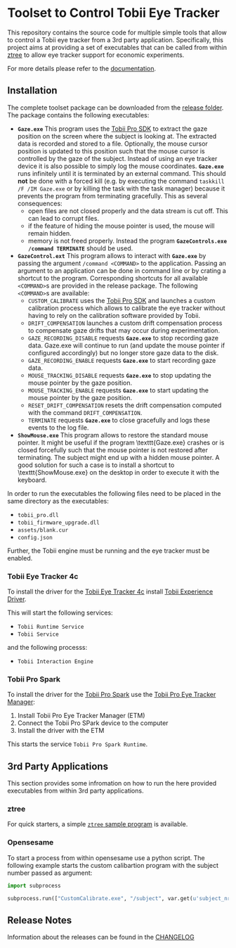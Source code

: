# Toolset to Control Tobii Eye Tracker 

This repository contains the source code for multiple simple tools that allow to control a Tobii eye tracker from a 3rd party application.
Specifically, this project aims at providing a set of executables that can be called from within [ztree](http://www.ztree.uzh.ch/en.html) to allow eye tracker support for economic experiments.

For more details please refer to the [documentation](http://phhum-a209-cp.unibe.ch:10012/TBI/TBI-tobii_eye_tracker_gaze/blob/master/doc/tutorial.pdf).

## Installation
The complete toolset package can be downloaded from the [release folder](http://phhum-a209-cp.unibe.ch:10012/TBI/TBI-tobii_eye_tracker_gaze/blob/master/release).
The package contains the following executables:

- **`Gaze.exe`** This program uses the [Tobii Pro SDK](http://developer.tobii.com/tobii-pro-sdk/) to extract the gaze position on the screen where the subject is looking at.
  The extracted data is recorded and stored to a file.
  Optionally, the mouse cursor position is updated to this position such that the mouse cursor is controlled by the gaze of the subject.
  Instead of using an eye tracker device it is also possible to simply log the mouse coordinates.
  **`Gaze.exe`** runs infinitely until it is terminated by an external command.
  This should **not** be done with a forced kill (e.g. by executing the command `taskkill /F /IM Gaze.exe` or by killing the task with the task manager) because it prevents the program from terminating gracefully.
  This as several consequences:
    - open files are not closed properly and the data stream is cut off. This can lead to corrupt files.
    - if the feature of hiding the mouse pointer is used, the mouse will remain hidden.
    - memory is not freed properly.
  Instead the program **`GazeControls.exe /command TERMINATE`** should be used.
- **`GazeControl.ext`** This program allows to interact with **`Gaze.exe`** by passing the argument `/command <COMMAND>` to the application.
  Passing an argument to an application can be done in command line or by crating a shortcut to the program.
  Corresponding shortcuts for all available `<COMMAND>`s are provided in the release package.
  The following `<COMMAND>`s are available:
    - `CUSTOM_CALIBRATE` uses the [Tobii Pro SDK](http://developer.tobii.com/tobii-pro-sdk/) and launches a custom calibration process which allows to calibrate the eye tracker without having to rely on the calibration software provided by Tobii.
    - `DRIFT_COMPENSATION` launches a custom drift compensation process to compensate gaze drifts that may occur during experimentation.
    - `GAZE_RECORDING_DISABLE` requests **`Gaze.exe`** to stop recording gaze data.
      Gaze.exe will continue to run (and update the mouse pointer if configured accordingly) but no longer store gaze data to the disk.
    - `GAZE_RECORDING_ENABLE` requests **`Gaze.exe`** to start recording gaze data.
    - `MOUSE_TRACKING_DISABLE` requests **`Gaze.exe`** to stop updating the mouse pointer by the gaze position.
    - `MOUSE_TRACKING_ENABLE` requests **`Gaze.exe`** to start updating the mouse pointer by the gaze position.
    - `RESET_DRIFT_COMPENSATION` resets the drift compensation computed with the command `DRIFT_COMPENSATION`.
    - `TERMINATE` requests **`Gaze.exe`** to close gracefully and logs these events to the log file.
- **`ShowMouse.exe`** This program allows to restore the standard mouse pointer.
  It might be useful if the program \texttt{Gaze.exe} crashes or is closed forcefully such that the mouse pointer is not restored after terminating.
  The subject might end up with a hidden mouse pointer.
  A good solution for such a case is to install a shortcut to \texttt{ShowMouse.exe} on the desktop in order to execute it with the keyboard.

In order to run the executables the following files need to be placed in the same directory as the executables:

 - `tobii_pro.dll`
 - `tobii_firmware_upgrade.dll`
 - `assets/blank.cur`
 - `config.json`


Further, the Tobii engine must be running and the eye tracker must be enabled.

### Tobii Eye Tracker 4c
To install the driver for the [Tobii Eye Tracker 4c](https://tobiigaming.com/eye-tracker-4c/) install [Tobii Experience Driver](https://files.update.tech.tobii.com/Tobii.IS4C.Offline.Installer_4.124.0.15937.msi).

This will start the following services:
- `Tobii Runtime Service`
- `Tobii Service`

and the following processs:
- `Tobii Interaction Engine`

### Tobii Pro Spark
To install the driver for the [Tobii Pro Spark](https://www.tobii.com/products/eye-trackers/screen-based/tobii-pro-spark) use the [Tobii Pro Eye Tracker Manager](https://www.tobii.com/products/software/applications-and-developer-kits/tobii-pro-eye-tracker-manager):

1. Install Tobii Pro Eye Tracker Manager (ETM)
2. Connect the Tobii Pro SPark device to the computer
3. Install the driver with the ETM

This starts the service `Tobii Pro Spark Runtime`.

## 3rd Party Applications

This section provides some infromation on how to run the here provided executables from within 3rd party applications.

### ztree

For quick starters, a simple [``ztree`` sample program](http://phhum-a209-cp.unibe.ch:10012/TBI/TBI-tobii_eye_tracker_gaze/blob/master/sample/template.ztt) is available.

### Opensesame

To start a process from within opensesame use a python script.
The following example starts the custom calibartion program with the subject number passed as argument:

```python
import subprocess

subprocess.run(["CustomCalibrate.exe", "/subject", var.get(u'subject_nr')])
```

## Release Notes
Information about the releases can be found in the [CHANGELOG](http://phhum-a209-cp.unibe.ch:10012/TBI/TBI-tobii_eye_tracker_gaze/blob/master/CHANGELOG.md)
